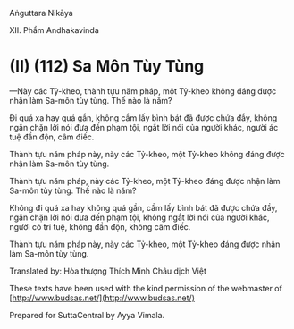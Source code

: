  

Aṅguttara Nikāya

XII. Phẩm Andhakavinda

# (II) (112) Sa Môn Tùy Tùng

—Này các Tỷ-kheo, thành tựu năm pháp, một Tỷ-kheo không đáng được nhận làm Sa-môn tùy tùng. Thế nào là năm?

Ði quá xa hay quá gần, không cầm lấy bình bát đã được chứa đầy, không ngăn chặn lời nói đưa đến phạm tội, ngắt lời nói của người khác, người ác tuệ đần độn, câm điếc.

Thành tựu năm pháp này, này các Tỷ-kheo, một Tỷ-kheo không đáng được nhận làm Sa-môn tùy tùng.

Thành tựu năm pháp, này các Tỷ-kheo, một Tỷ-kheo đáng được nhận làm Sa-môn tùy tùng. Thế nào là năm?

Không đi quá xa hay không quá gần, cầm lấy bình bát đã được chứa đầy, ngăn chặn lời nói đưa đến phạm tội, không ngắt lời nói của người khác, người có trí tuệ, không đần độn, không câm điếc.

Thành tựu năm pháp này, này các Tỷ-kheo, một Tỷ-kheo đáng được nhận làm Sa-môn tùy tùng.

Translated by: Hòa thượng Thích Minh Châu dịch Việt

These texts have been used with the kind permission of the webmaster of [http://www.budsas.net/](http://www.budsas.net/)

Prepared for SuttaCentral by Ayya Vimala.